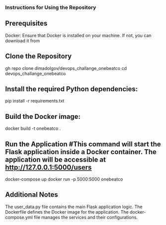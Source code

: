 ### Instructions for Using the Repository

## Prerequisites
  Docker: Ensure that Docker is installed on your machine. If not, you can download it from 

## Clone the Repository
  gh repo clone dimadolgov/devops_challange_onebeatco
  cd devops_challange_onebeatco

## Install the required Python dependencies:
  pip install -r requirements.txt

## Build the Docker image:
  docker build -t onebeatco .

## Run the Application  #This command will start the Flask application inside a Docker container. The application will be accessible at http://127.0.0.1:5000/users
  docker-compose up 
  docker run -p 5000:5000 onebeatco
  
## Additional Notes
  The user_data.py file contains the main Flask application logic.
  The Dockerfile defines the Docker image for the application.
  The docker-compose.yml file manages the services and their configurations.

